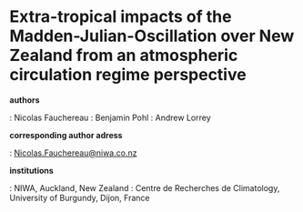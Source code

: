 # Extra-tropical impacts of the Madden-Julian-Oscillation over New Zealand from an atmospheric circulation regime perspective

**authors**

:   Nicolas Fauchereau
:   Benjamin Pohl
:   Andrew Lorrey

**corresponding author adress**

:   <Nicolas.Fauchereau@niwa.co.nz>

**institutions**

:   NIWA, Auckland, New Zealand
:   Centre de Recherches de Climatology, University of Burgundy, Dijon, France

